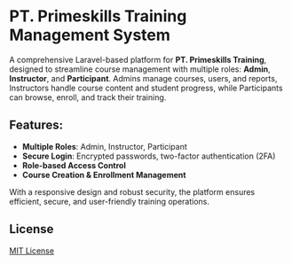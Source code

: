 # PT. Primeskills Training Management System

A comprehensive Laravel-based platform for **PT. Primeskills Training**, designed to streamline course management with multiple roles: **Admin**, **Instructor**, and **Participant**. Admins manage courses, users, and reports, Instructors handle course content and student progress, while Participants can browse, enroll, and track their training.

## Features:
- **Multiple Roles**: Admin, Instructor, Participant
- **Secure Login**: Encrypted passwords, two-factor authentication (2FA)
- **Role-based Access Control**
- **Course Creation & Enrollment Management**

With a responsive design and robust security, the platform ensures efficient, secure, and user-friendly training operations.

## License
[MIT License](LICENSE)
